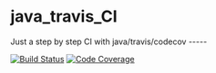 # java_travis_CI 
Just a step by step CI with java/travis/codecov -----

[![Build Status](https://travis-ci.org/emrahpekesen/java_travis_CI.svg?branch=master)](https://travis-ci.org/emrahpekesen/java_travis_CI)      [![Code Coverage](https://img.shields.io/codecov/c/github/emrahpekesen/java_travis_CI/master.svg)](https://codecov.io/github/emrahpekesen/java_travis_CI?branch=master)